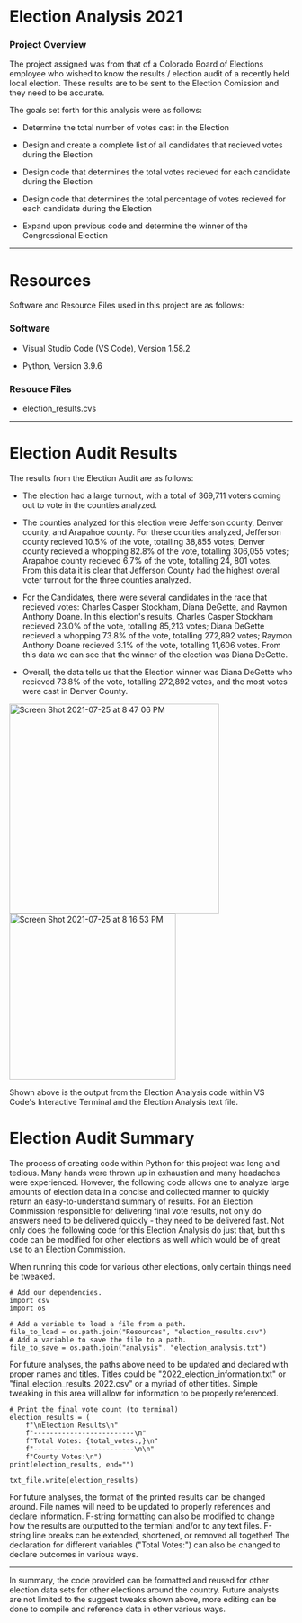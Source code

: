 # Election Analysis 2021
### Project Overview
The project assigned was from that of a Colorado Board of Elections employee who wished to know the results / election audit of a recently held local election. These results are to be sent to the Election Comission and they need to be accurate.

The goals set forth for this analysis were as follows: 

- Determine the total number of votes cast in the Election

- Design and create a complete list of all candidates that recieved votes during the Election

- Design code that determines the total votes recieved for each candidate during the Election

- Design code that determines the total percentage of votes recieved for each candidate during the Election

- Expand upon previous code and determine the winner of the Congressional Election 

---
# Resources
Software and Resource Files used in this project are as follows:

### Software
- Visual Studio Code (VS Code), Version 1.58.2

- Python, Version 3.9.6

### Resouce Files

- election_results.cvs

---
# Election Audit Results

The results from the Election Audit are as follows:

- The election had a large turnout, with a total of 369,711 voters coming out to vote in the counties analyzed. 

- The counties analyzed for this election were Jefferson county, Denver county, and Arapahoe county. For these counties analyzed, Jefferson county recieved 10.5% of the vote, totalling 38,855 votes; Denver county recieved a whopping 82.8% of the vote, totalling 306,055 votes; Arapahoe county recieved 6.7% of the vote, totalling 24, 801 votes. From this data it is clear that Jefferson County had the highest overall voter turnout for the three counties analyzed.

- For the Candidates, there were several candidates in the race that recieved votes: Charles Casper Stockham, Diana DeGette, and Raymon Anthony Doane. In this election's results, Charles Casper Stockham recieved 23.0% of the vote, totalling 85,213 votes; Diana DeGette recieved a whopping 73.8% of the vote, totalling 272,892 votes; Raymon Anthony Doane recieved 3.1% of the vote, totalling 11,606 votes. From this data we can see that the winner of the election was Diana DeGette.

- Overall, the data tells us that the Election winner was Diana DeGette who recieved 73.8% of the vote, totalling 272,892 votes, and the most votes were cast in Denver County.

<img width="373" alt="Screen Shot 2021-07-25 at 8 47 06 PM" src="https://user-images.githubusercontent.com/86274124/126921822-adb3a58e-8766-4b02-9bfc-4c0a84f23b77.png">
<img width="296" alt="Screen Shot 2021-07-25 at 8 16 53 PM" src="https://user-images.githubusercontent.com/86274124/126921833-c795e9ab-7e79-49fd-81a8-48f9be1b6cb2.png">

Shown above is the output from the Election Analysis code within VS Code's Interactive Terminal and the Election Analysis text file.

# Election Audit Summary

The process of creating code within Python for this project was long and tedious. Many hands were thrown up in exhaustion and many headaches were experienced. However, the following code allows one to analyze large amounts of election data in a concise and collected manner to quickly return an easy-to-understand summary of results. For an Election Commission responsible for delivering final vote results, not only do answers need to be delivered quickly - they need to be delivered fast. Not only does the following code for this Election Analysis do just that, but this code can be modified for other elections as well which would be of great use to an Election Commission.

When running this code for various other elections, only certain things need be tweaked. 

    # Add our dependencies.
    import csv
    import os

    # Add a variable to load a file from a path.
    file_to_load = os.path.join("Resources", "election_results.csv")
    # Add a variable to save the file to a path.
    file_to_save = os.path.join("analysis", "election_analysis.txt") 

For future analyses, the paths above need to be updated and declared with proper names and titles. Titles could be "2022_election_information.txt" or "final_election_results_2022.csv" or a myriad of other titles. Simple tweaking in this area will allow for information to be properly referenced.

    # Print the final vote count (to terminal)
    election_results = (
        f"\nElection Results\n"
        f"-------------------------\n"
        f"Total Votes: {total_votes:,}\n"
        f"-------------------------\n\n"
        f"County Votes:\n")
    print(election_results, end="")

    txt_file.write(election_results)
    
For future analyses, the format of the printed results can be changed around. File names will need to be updated to properly references and declare information. F-string formatting can also be modified to change how the results are outputted to the termianl and/or to any text files. F-string line breaks can be extended, shortened, or removed all together! The declaration for different variables ("Total Votes:") can also be changed to declare outcomes in various ways.

---

In summary, the code provided can be formatted and reused for other election data sets for other elections around the country. Future analysts are not limited to the suggest tweaks shown above, more editing can be done to compile and reference data in other various ways.
